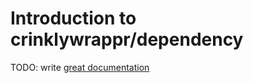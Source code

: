 # Introduction to crinklywrappr/dependency

TODO: write [great documentation](http://jacobian.org/writing/what-to-write/)
